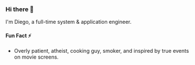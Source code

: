### Hi there 👋

I'm Diego, a full-time system & application engineer.

#### Fun Fact ⚡

- Overly patient, atheist, cooking guy, smoker, and inspired by true events on movie screens.
